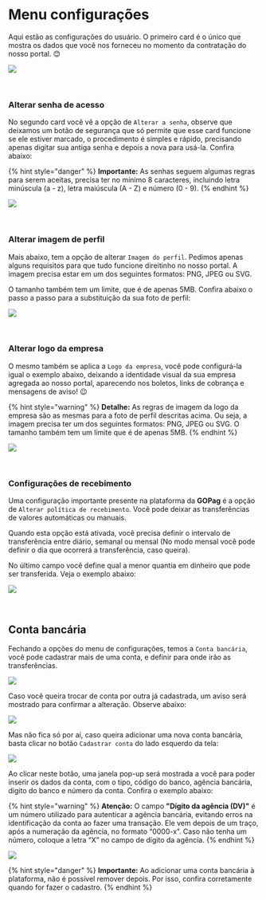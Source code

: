 # Menu configurações

Aqui estão as configurações do usuário. O primeiro card é o único que mostra os dados que você nos forneceu no momento da contratação do nosso portal. 😊

![](../assets/prints/configuracoes_menu.png)

<br>

### Alterar senha de acesso

No segundo card você vê a opção de `Alterar a senha`, observe que deixamos um botão de segurança que só permite que esse card funcione se ele estiver marcado, o procedimento é simples e rápido, precisando apenas digitar sua antiga senha e depois a nova para usá-la. Confira abaixo:

{% hint style="danger" %}
**Importante:** As senhas seguem algumas regras para serem aceitas, precisa ter no mínimo 8 caracteres, incluindo letra minúscula (a - z), letra maiúscula (A - Z) e número (0 - 9).
{% endhint %}

![](../assets/prints/configuracoes_menu_alterar_senha.gif)

<br>

### Alterar imagem de perfil

Mais abaixo, tem a opção de alterar `Imagem do perfil`. Pedimos apenas alguns requisitos para que tudo funcione direitinho no nosso portal. A imagem precisa estar em um dos seguintes formatos: PNG, JPEG ou SVG. 

O tamanho também tem um limite, que é de apenas 5MB. Confira abaixo o passo a passo para a substituição da sua foto de perfil:

![](../assets/prints/configuracoes_menu_alterar_foto_perfil.gif)

<br>

### Alterar logo da empresa

O mesmo também se aplica a `Logo da empresa`, você pode configurá-la igual o exemplo abaixo, deixando a identidade visual da sua empresa agregada ao nosso portal, aparecendo nos boletos, links de cobrança e mensagens de aviso! 😉

{% hint style="warning" %}
**Detalhe:** As regras de imagem da logo da empresa são as mesmas para a foto de perfil descritas acima. Ou seja, a imagem precisa ter um dos seguintes formatos: PNG, JPEG ou SVG. O tamanho também tem um limite que é de apenas 5MB.
{% endhint %}

![](../assets/prints/configuracoes_menu_alterar_foto_empresa.gif)

<br>

### Configurações de recebimento

Uma configuração importante presente na plataforma da **GOPag** é a opção de `Alterar política de recebimento`. Você pode deixar as transferências de valores automáticas ou manuais.

Quando esta opção está ativada, você precisa definir o intervalo de transferência entre diário, semanal ou mensal (No modo mensal você pode definir o dia que ocorrerá a transferência, caso queira).

No último campo você define qual a menor quantia em dinheiro que pode ser transferida. Veja o exemplo abaixo:

![](../assets/prints/configuracoes_menu_alterar_politica.gif)

<br>

## Conta bancária

Fechando a opções do menu de configurações, temos a `Conta bancária`, você pode cadastrar mais de uma conta, e definir para onde irão as transferências.

![](../assets/prints/configuracoes_menu_conta_bancaria.png)

Caso você queira trocar de conta por outra já cadastrada, um aviso será mostrado para confirmar a alteração. Observe abaixo:

![](../assets/prints/configuracoes_menu_conta_alterar.gif)

Mas não fica só por aí, caso queira adicionar uma nova conta bancária, basta clicar no botão `Cadastrar conta` do lado esquerdo da tela:

![](../assets/prints/configuracoes_menu_conta_btn_add.png)

Ao clicar neste botão, uma janela pop-up será mostrada a você para poder inserir os dados da conta, com o tipo, código do banco, agência bancária, digito do banco e número da conta. Confira o exemplo abaixo:

{% hint style="warning" %}
**Atenção:** O campo **"Dígito da agência (DV)"** é um número utilizado para autenticar a agência bancária, evitando erros na identificação da conta ao fazer uma transação. Ele vem depois de um traço, após a numeração da agência, no formato “0000-x”. Caso não tenha um número, coloque a letra “X” no campo de dígito da agência.
{% endhint %}

![](../assets/prints/configuracoes_menu_conta_cadastrar.gif)

{% hint style="danger" %}
**Importante:** Ao adicionar uma conta bancária à plataforma, não é possível remover depois. Por isso, confira corretamente quando for fazer o cadastro.
{% endhint %}